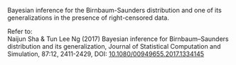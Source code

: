 Bayesian inference for the Birnbaum-Saunders distribution and one of its generalizations in the presence of right-censored data.

Refer to:  
Naijun Sha & Tun Lee Ng (2017) Bayesian inference for Birnbaum–Saunders distribution and its generalization, Journal of Statistical Computation and Simulation, 87:12, 2411-2429, DOI: [10.1080/00949655.2017.1334145](https://www.tandfonline.com/doi/abs/10.1080/00949655.2017.1334145)
